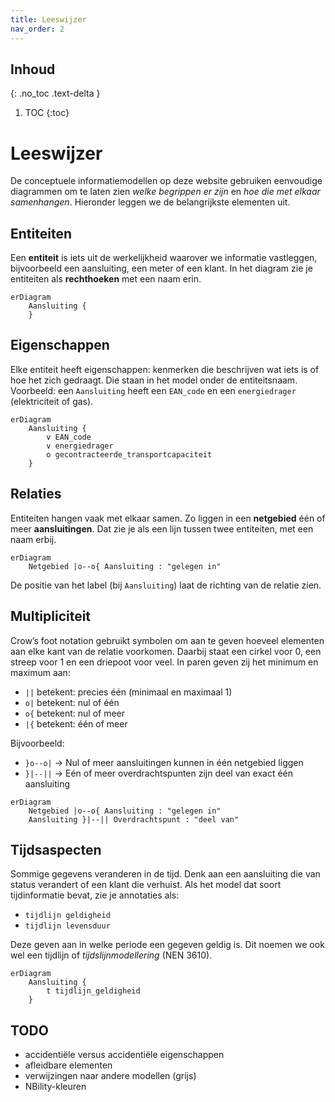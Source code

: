 ```yaml
---
title: Leeswijzer
nav_order: 2
---
```


## Inhoud
{: .no_toc .text-delta }
1. TOC
{:toc}

# Leeswijzer

De conceptuele informatiemodellen op deze website gebruiken eenvoudige diagrammen om te laten zien _welke begrippen er zijn_ en _hoe die met elkaar samenhangen_. Hieronder leggen we de belangrijkste elementen uit.

## Entiteiten

Een **entiteit** is iets uit de werkelijkheid waarover we informatie vastleggen, bijvoorbeeld een aansluiting, een meter of een klant. In het diagram zie je entiteiten als **rechthoeken** met een naam erin.

```mermaid
erDiagram
    Aansluiting {
    }
```

## Eigenschappen

Elke entiteit heeft eigenschappen: kenmerken die beschrijven wat iets is of hoe het zich gedraagt. Die staan in het model onder de entiteitsnaam.  
Voorbeeld: een `Aansluiting` heeft een `EAN_code` en een `energiedrager` (elektriciteit of gas).

```mermaid
erDiagram
    Aansluiting {
        v EAN_code
        v energiedrager
        o gecontracteerde_transportcapaciteit
    }
```

## Relaties

Entiteiten hangen vaak met elkaar samen. Zo liggen in een **netgebied** één of meer **aansluitingen**. Dat zie je als een lijn tussen twee entiteiten, met een naam erbij.

```mermaid
erDiagram
    Netgebied |o--o{ Aansluiting : "gelegen in"
```

De positie van het label (bij `Aansluiting`) laat de richting van de relatie zien.

## Multipliciteit

Crow’s foot notation gebruikt symbolen om aan te geven hoeveel elementen aan elke kant van de relatie voorkomen. Daarbij staat een cirkel voor 0, een streep voor 1 en een driepoot voor veel. In paren geven zij het minimum en maximum aan:

- `||` betekent: precies één (minimaal en maximaal 1)
- `o|` betekent: nul of één
- `o{` betekent: nul of meer
- `|{` betekent: één of meer

Bijvoorbeeld:

- `}o--o|` → Nul of meer aansluitingen kunnen in één netgebied liggen
- `}|--||` → Eén of meer overdrachtspunten zijn deel van exact één aansluiting

```mermaid
erDiagram
    Netgebied |o--o{ Aansluiting : "gelegen in"
    Aansluiting }|--|| Overdrachtspunt : "deel van"
```

## Tijdsaspecten

Sommige gegevens veranderen in de tijd. Denk aan een aansluiting die van status verandert of een klant die verhuist. Als het model dat soort tijdinformatie bevat, zie je annotaties als:

- `tijdlijn geldigheid`
- `tijdlijn levensduur`

Deze geven aan in welke periode een gegeven geldig is. Dit noemen we ook wel een tijdlijn of *tijdslijnmodellering* (NEN 3610).

```mermaid
erDiagram
    Aansluiting {
        t tijdlijn_geldigheid
    }
```

## TODO

- accidentiële versus accidentiële eigenschappen
- afleidbare elementen
- verwijzingen naar andere modellen (grijs)
- NBility-kleuren

